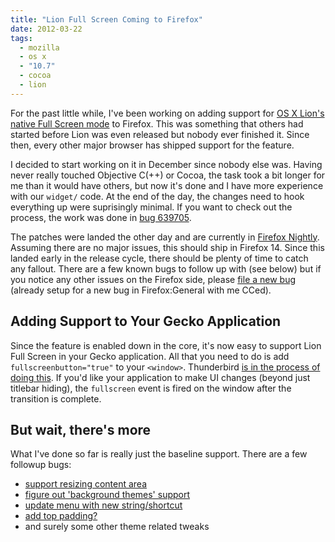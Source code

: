 ```yaml
---
title: "Lion Full Screen Coming to Firefox"
date: 2012-03-22
tags:
  - mozilla
  - os x
  - "10.7"
  - cocoa
  - lion
---
```


For the past little while, I've been working on adding support for [OS X Lion's native Full Screen mode](https://www.apple.com/macosx/whats-new/full-screen.html) to Firefox. This was something that others had started before Lion was even released but nobody ever finished it. Since then, every other major browser has shipped support for the feature.

I decided to start working on it in December since nobody else was. Having never really touched Objective C(++) or Cocoa, the task took a bit longer for me than it would have others, but now it's done and I have more experience with our `widget/` code. At the end of the day, the changes need to hook everything up were suprisingly minimal. If you want to check out the process, the work was done in [bug 639705](https://bugzilla.mozilla.org/show_bug.cgi?id=639705).

The patches were landed the other day and are currently in [Firefox Nightly](http://nightly.mozilla.org). Assuming there are no major issues, this should ship in Firefox 14. Since this landed early in the release cycle, there should be plenty of time to catch any fallout. There are a few known bugs to follow up with (see below) but if you notice any other issues on the Firefox side, please [file a new bug](https://bugzilla.mozilla.org/enter_bug.cgi?blocked=639705&cc=paul%40oshannessy.com&component=General&op_sys=Mac%20OS%20X&product=Firefox&rep_platform=x86) (already setup for a new bug in Firefox:General with me CCed).

## Adding Support to Your Gecko Application

Since the feature is enabled down in the core, it's now easy to support Lion Full Screen in your Gecko application. All that you need to do is add `fullscreenbutton="true"` to your `<window>`. Thunderbird [is in the process of doing this](https://bugzilla.mozilla.org/show_bug.cgi?id=711750). If you'd like your application to make UI changes (beyond just titlebar hiding), the `fullscreen` event is fired on the window after the transition is complete.

## But wait, there's more

What I've done so far is really just the baseline support. There are a few followup bugs:

* [support resizing content area](https://bugzilla.mozilla.org/show_bug.cgi?id=703724)
* [figure out 'background themes' support](https://bugzilla.mozilla.org/show_bug.cgi?id=716450)
* [update menu with new string/shortcut](https://bugzilla.mozilla.org/show_bug.cgi?id=714172)
* [add top padding?](https://bugzilla.mozilla.org/show_bug.cgi?id=714186)
* and surely some other theme related tweaks


